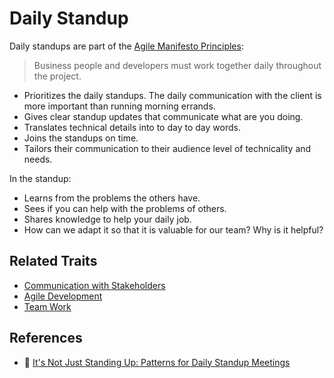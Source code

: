 # Daily Standup

Daily standups are part of the [Agile Manifesto Principles](http://agilemanifesto.org/principles.html):

> Business people and developers must work together daily throughout the project.

* Prioritizes the daily standups. The daily communication with the client is more important than running morning errands.
* Gives clear standup updates that communicate what are you doing.
* Translates technical details into to day to day words.
* Joins the standups on time.
* Tailors their communication to their audience level of technicality and needs.

In the standup:

* Learns from the problems the others have.
* Sees if you can help with the problems of others.
* Shares knowledge to help your daily job.
* How can we adapt it so that it is valuable for our team? Why is it helpful?

## Related Traits

* [Communication with Stakeholders](communication-with-stakeholders.md)
* [Agile Development](agile.md)
* [Team Work](team-work.md)

## References

* 📓 [It's Not Just Standing Up: Patterns for Daily Standup Meetings](https://martinfowler.com/articles/itsNotJustStandingUp.html)
